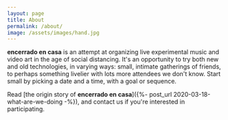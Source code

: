 ```yaml
---
layout: page
title: About
permalink: /about/
image: /assets/images/hand.jpg
---
```


**encerrado en casa** is an attempt at organizing live experimental music and video art in the age of social distancing. It's an opportunity to try both new and old technologies, in varying ways: small, intimate gatherings of friends, to perhaps something livelier with lots more attendees we don't know. Start  small by picking a date and a time, with a goal or sequence.

Read [the origin story of **encerrado en casa**]({%- post_url 2020-03-18-what-are-we-doing -%}), and contact us if you're interested in participating.
